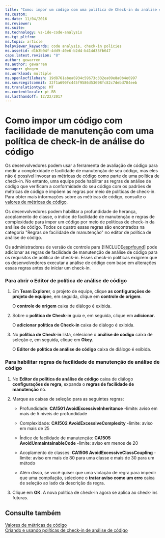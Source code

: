 ```yaml
---
title: "Como: impor um código com uma política de Check-in do análise código | Microsoft Docs"
ms.custom: 
ms.date: 11/04/2016
ms.reviewer: 
ms.suite: 
ms.technology: vs-ide-code-analysis
ms.tgt_pltfrm: 
ms.topic: article
helpviewer_keywords: code analysis, check-in policies
ms.assetid: d1b3b04f-4dd9-40e6-b2d4-b414d33fb647
caps.latest.revision: "8"
author: gewarren
ms.author: gewarren
manager: ghogen
ms.workload: multiple
ms.openlocfilehash: 19d8761abea6934c59673c332ea09e8a0b4e6997
ms.sourcegitcommit: 32f1a690fc445f9586d53698fc82c7debd784eeb
ms.translationtype: MT
ms.contentlocale: pt-BR
ms.lasthandoff: 12/22/2017
---
```

# <a name="how-to-enforce-maintainable-code-with-a-code-analysis-check-in-policy"></a>Como impor um código com facilidade de manutenção com uma política de check-in de análise do código
Os desenvolvedores podem usar a ferramenta de avaliação de código para medir a complexidade e facilidade de manutenção de seu código, mas eles não é possível invocar as métricas de código como parte de uma política de check-in. No entanto, uma equipe pode habilitar as regras de análise de código que verificam a conformidade do seu código com os padrões de métricas de código e impõem as regras por meio de políticas de check-in. Para obter mais informações sobre as métricas de código, consulte o [valores de métricas de código](../code-quality/code-metrics-values.md).  
  
 Os desenvolvedores podem habilitar a profundidade de herança, acoplamento de classe, o índice de facilidade de manutenção e regras de complexidade para impor um código por meio de políticas de check-in da análise de código. Todos os quatro essas regras são encontrados na categoria "Regras de facilidade de manutenção" no editor de política de análise de código.  
  
 Os administradores de versão de controle para [!INCLUDE[esprfound](../code-quality/includes/esprfound_md.md)] pode adicionar as regras de facilidade de manutenção de análise de código para os requisitos de política de check-in. Esses check-in políticas exigirem que os desenvolvedores executar a análise de código com base em alterações essas regras antes de iniciar um check-in.  
  
### <a name="to-open-the-code-analysis-policy-editor"></a>Para abrir o Editor de política de análise de código  
  
1.  Em **Team Explorer**, o projeto de equipe, clique **as configurações de projeto de equipe**e, em seguida, clique em **controle de origem**.  
  
     O **controle de origem** caixa de diálogo é exibida.  
  
2.  Sobre o **política de Check-in** guia e, em seguida, clique em **adicionar**.  
  
     O **adicionar política de Check-in** caixa de diálogo é exibida.  
  
3.  No **política de Check-in** lista, selecione o **análise de código** caixa de seleção e, em seguida, clique em **Okey**.  
  
     O **Editor de política de análise de código** caixa de diálogo é exibida.  
  
### <a name="to-enable-code-analysis-maintainability-rules"></a>Para habilitar regras de facilidade de manutenção de análise de código  
  
1.  No **Editor de política de análise de código** caixa de diálogo **configurações de regra**, expanda o **regras de facilidade de manutenção** nó.  
  
2.  Marque as caixas de seleção para as seguintes regras:  
  
    -   Profundidade: **CA1501 AvoidExcessiveInheritance** -limite: aviso em mais de 5 níveis de profundidade  
  
    -   Complexidade: **CA1502 AvoidExcessiveComplexity** -limite: aviso em mais de 25  
  
    -   Índice de facilidade de manutenção: **CA1505 AvoidUnmaintainableCode** -limite: aviso em menos de 20  
  
    -   Acoplamento de classes: **CA1506 AvoidExcessiveClassCoupling** -limite: aviso em mais de 80 para uma classe e mais de 30 para um método  
  
    -   Além disso, se você quiser que uma violação de regra para impedir que uma compilação, selecione o **tratar aviso como um erro** caixa de seleção ao lado da descrição da regra.  
  
3.  Clique em **OK**. A nova política de check-in agora se aplica ao check-ins futuras.  
  
## <a name="see-also"></a>Consulte também  
 [Valores de métricas de código](../code-quality/code-metrics-values.md)   
 [Criando e usando políticas de check-in de análise de código](../code-quality/creating-and-using-code-analysis-check-in-policies.md)